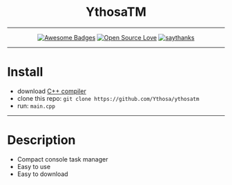 <h1 align="center">YthosaTM</h1>
<div align="center">
  
---

[![Awesome Badges](https://img.shields.io/badge/badges-awesome-green.svg)](https://github.com/ythosa)
[![Open Source Love](https://badges.frapsoft.com/os/v1/open-source.png?v=103)](https://github.com/ellerbrock/open-source-badges/)
[![saythanks](https://img.shields.io/badge/say-thanks-ff69b4.svg)](https://vk.com/ythosa)
    
---

</div>

# Install
-   download [C++ compiler](https://visualstudio.microsoft.com/ru/vs/features/cplusplus/)
-   clone this repo: `git clone https://github.com/Ythosa/ythosatm`
-   run: `main.cpp`

---

# Description
-    Compact console task manager
-    Easy to use
-    Easy to download
